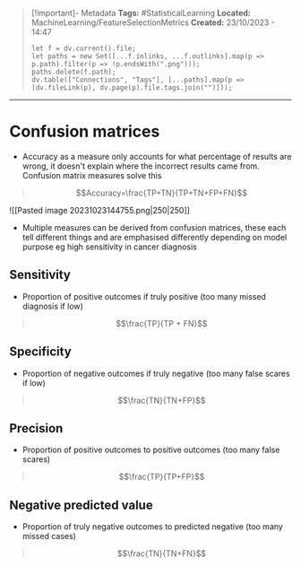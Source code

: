 > [!important]- Metadata
> **Tags:** #StatisticalLearning 
> **Located:** MachineLearning/FeatureSelectionMetrics
> **Created:** 23/10/2023 - 14:47
> ```dataviewjs
> let f = dv.current().file;
> let paths = new Set([...f.inlinks, ...f.outlinks].map(p => p.path).filter(p => !p.endsWith(".png")));
> paths.delete(f.path);
> dv.table(["Connections", "Tags"], [...paths].map(p => [dv.fileLink(p), dv.page(p).file.tags.join("")]));
> ```

___
# Confusion matrices
- Accuracy as a measure only accounts for what percentage of results are wrong, it doesn't explain where the incorrect results came from. Confusion matrix measures solve this 

>$$Accuracy=\frac{TP+TN}{TP+TN+FP+FN}$$

![[Pasted image 20231023144755.png|250|250]]


- Multiple measures can be derived from confusion matrices, these each tell different things and are emphasised differently depending on model purpose eg high sensitivity  in cancer diagnosis

## Sensitivity 
- Proportion of positive outcomes if truly positive (too many missed diagnosis if low)

>$$\frac{TP}{TP + FN}$$

## Specificity
- Proportion of negative outcomes if truly negative (too many false scares if low)

>$$\frac{TN}{TN+FP}$$

## Precision
- Proportion of positive outcomes to positive outcomes (too many false scares)

>$$\frac{TP}{TP+FP}$$

## Negative predicted value 
- Proportion of truly negative outcomes to predicted negative (too many missed cases)
>$$\frac{TN}{TN+FN}$$